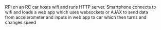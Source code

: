 RPi on an RC car hosts wifi and runs HTTP server. Smartphone connects to 
wifi and loads a web app which uses websockets or AJAX to send data from 
accelerometer and inputs in web app to car which then turns and changes 
speed

